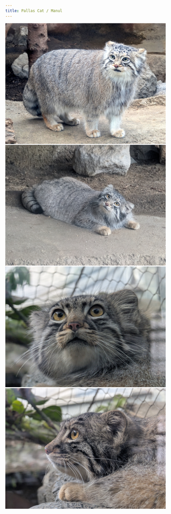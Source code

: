 ```yaml
---
title: Pallas Cat / Manul
---
```


![Manul](manul/manul0.jpg)
![Manul](manul/manul1.jpg)
![Manul](manul/manul2.jpg)
![Manul](manul/manul3.jpg)
